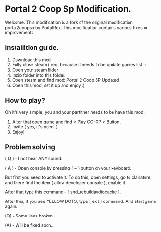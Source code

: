 # Portal 2 Coop Sp Modification.

Welcome.
This modification is a fork of the original modification portal2coopsp by PortalRex.
This modification contains various fixes or improvements.

## Installition guide.
1) Download this mod
2) Fully close steam ( req. because it needs to be update games list. )
3) Open your steam <sourcemods> filder
4) Inzip <portal2coopspupdate> folder into this folder.
5) Open steam and find mod: Portal 2 Coop SP Updated
6) Open this mod, set it up and enjoy :)

## How to play?
Oh it's very simple, you and your parthner needs to be have this mod. 
1) After that open game and find < Play CO-OP > Button.
2) Invite ( yes, it's need. )
3) Enjoy!

## Problem solving
( Q ) - I not hear ANY sound.

( A ) -  Open console by pressing ( ~ ) button on your keyboard. 

But first you need to activate it. To do this, open settings, go to clairature, and there find the item ( allow developer console ), enable it.

After that type this command - [ snd_rebuildaudiocache ].

After this, if you see YELLOW DOTS, type [ exit ] command. And start game again.

(Q) - Some lines broken.

(A) - Will be fixed soon..
